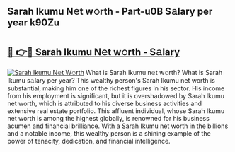 ## Sarah Ikumu N𝚎t w𝚘rth - Part-u0B S𝚊lary per year k90Zu

# <h2><a href="http://gc0waz.nevu.top/?p=Sarah+Ikumu">🔗 👉🔴 Sarah Ikumu N𝚎t w𝚘rth - S𝚊lary</a></h2>

[![Sarah Ikumu N𝚎t W𝚘rth](https://i.imgur.com/Oavwk0R.jpeg)](http://gc0waz.nevu.top/?p=Sarah+Ikumu)
What is Sarah Ikumu n𝚎t w𝚘rth? What is Sarah Ikumu s𝚊lary per year?
This wealthy person's Sarah Ikumu net worth is substantial, making him one of the richest figures in his sector. His income from his employment is significant, but it is overshadowed by Sarah Ikumu net worth, which is attributed to his diverse business activities and extensive real estate portfolio. This affluent individual, whose Sarah Ikumu net worth is among the highest globally, is renowned for his business acumen and financial brilliance. With a Sarah Ikumu net worth in the billions and a notable income, this wealthy person is a shining example of the power of tenacity, dedication, and financial intelligence.
